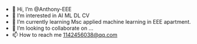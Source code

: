 - 👋 Hi, I’m @Anthony-EEE
- 👀 I’m interested in AI ML DL CV
- 🌱 I’m currently learning Msc applied machine learning in EEE apartment.
- 💞️ I’m looking to collaborate on ...
- 📫 How to reach me 1142456038@qq.com

<!---
Anthony-EEE/Anthony-EEE is a ✨ special ✨ repository because its `README.md` (this file) appears on your GitHub profile.
You can click the Preview link to take a look at your changes.
--->
